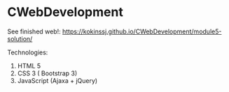 # CWebDevelopment

See finished web!:
https://kokinssj.github.io/CWebDevelopment/module5-solution/

Technologies:

1. HTML 5
2. CSS 3 ( Bootstrap 3)
3. JavaScript (Ajaxa + jQuery)
